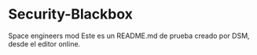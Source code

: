 # Security-Blackbox
Space engineers mod
Este es un README.md de prueba creado por DSM, desde el editor online.
